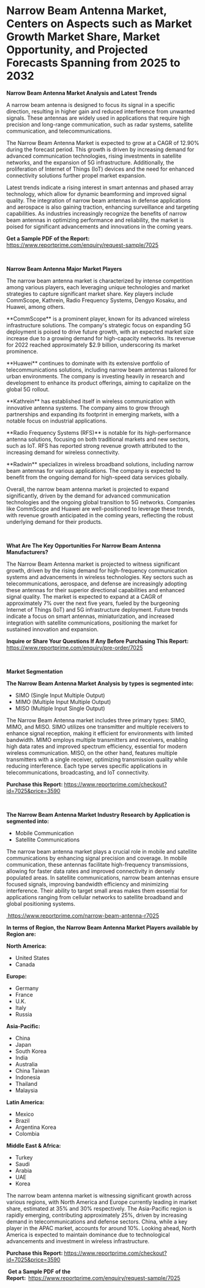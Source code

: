 <p><h1>Narrow Beam Antenna Market, Centers on Aspects such as Market Growth Market Share, Market Opportunity, and Projected Forecasts Spanning from 2025 to 2032</h1></p><p><strong>Narrow Beam Antenna Market Analysis and Latest Trends</strong></p>
<p><p>A narrow beam antenna is designed to focus its signal in a specific direction, resulting in higher gain and reduced interference from unwanted signals. These antennas are widely used in applications that require high precision and long-range communication, such as radar systems, satellite communication, and telecommunications. </p><p>The Narrow Beam Antenna Market is expected to grow at a CAGR of 12.90% during the forecast period. This growth is driven by increasing demand for advanced communication technologies, rising investments in satellite networks, and the expansion of 5G infrastructure. Additionally, the proliferation of Internet of Things (IoT) devices and the need for enhanced connectivity solutions further propel market expansion. </p><p>Latest trends indicate a rising interest in smart antennas and phased array technology, which allow for dynamic beamforming and improved signal quality. The integration of narrow beam antennas in defense applications and aerospace is also gaining traction, enhancing surveillance and targeting capabilities. As industries increasingly recognize the benefits of narrow beam antennas in optimizing performance and reliability, the market is poised for significant advancements and innovations in the coming years.</p></p>
<p><strong>Get a Sample PDF of the Report:&nbsp;</strong> <a href="https://www.reportprime.com/enquiry/request-sample/7025?utm_campaign=4560&utm_medium=2&utm_source=Github&utm_content=ia&utm_term=17052025&utm_id=narrow-beam-antenna">https://www.reportprime.com/enquiry/request-sample/7025</a></p>
<p>&nbsp;</p>
<p><strong>Narrow Beam Antenna Major Market Players</strong></p>
<p><p>The narrow beam antenna market is characterized by intense competition among various players, each leveraging unique technologies and market strategies to capture significant market share. Key players include CommScope, Kathrein, Radio Frequency Systems, Dengyo Kosaku, and Huawei, among others.</p><p>**CommScope** is a prominent player, known for its advanced wireless infrastructure solutions. The company's strategic focus on expanding 5G deployment is poised to drive future growth, with an expected market size increase due to a growing demand for high-capacity networks. Its revenue for 2022 reached approximately $2.9 billion, underscoring its market prominence.</p><p>**Huawei** continues to dominate with its extensive portfolio of telecommunications solutions, including narrow beam antennas tailored for urban environments. The company is investing heavily in research and development to enhance its product offerings, aiming to capitalize on the global 5G rollout.</p><p>**Kathrein** has established itself in wireless communication with innovative antenna systems. The company aims to grow through partnerships and expanding its footprint in emerging markets, with a notable focus on industrial applications.</p><p>**Radio Frequency Systems (RFS)** is notable for its high-performance antenna solutions, focusing on both traditional markets and new sectors, such as IoT. RFS has reported strong revenue growth attributed to the increasing demand for wireless connectivity.</p><p>**Radwin** specializes in wireless broadband solutions, including narrow beam antennas for various applications. The company is expected to benefit from the ongoing demand for high-speed data services globally.</p><p>Overall, the narrow beam antenna market is projected to expand significantly, driven by the demand for advanced communication technologies and the ongoing global transition to 5G networks. Companies like CommScope and Huawei are well-positioned to leverage these trends, with revenue growth anticipated in the coming years, reflecting the robust underlying demand for their products.</p></p>
<p>&nbsp;</p>
<p><strong>What Are The Key Opportunities For Narrow Beam Antenna Manufacturers?</strong></p>
<p><p>The Narrow Beam Antenna market is projected to witness significant growth, driven by the rising demand for high-frequency communication systems and advancements in wireless technologies. Key sectors such as telecommunications, aerospace, and defense are increasingly adopting these antennas for their superior directional capabilities and enhanced signal quality. The market is expected to expand at a CAGR of approximately 7% over the next five years, fueled by the burgeoning Internet of Things (IoT) and 5G infrastructure deployment. Future trends indicate a focus on smart antennas, miniaturization, and increased integration with satellite communications, positioning the market for sustained innovation and expansion.</p></p>
<p><strong>Inquire or Share Your Questions If Any Before Purchasing This Report:</strong> <a href="https://www.reportprime.com/enquiry/pre-order/7025?utm_campaign=4560&utm_medium=2&utm_source=Github&utm_content=ia&utm_term=17052025&utm_id=narrow-beam-antenna">https://www.reportprime.com/enquiry/pre-order/7025</a></p>
<p>&nbsp;</p>
<p><strong>Market Segmentation</strong></p>
<p><strong>The Narrow Beam Antenna Market Analysis by types is segmented into:</strong></p>
<p><ul><li>SIMO (Single Input Multiple Output)</li><li>MIMO (Multiple Input Multiple Output)</li><li>MISO (Multiple Input Single Output)</li></ul></p>
<p><p>The Narrow Beam Antenna market includes three primary types: SIMO, MIMO, and MISO. SIMO utilizes one transmitter and multiple receivers to enhance signal reception, making it efficient for environments with limited bandwidth. MIMO employs multiple transmitters and receivers, enabling high data rates and improved spectrum efficiency, essential for modern wireless communication. MISO, on the other hand, features multiple transmitters with a single receiver, optimizing transmission quality while reducing interference. Each type serves specific applications in telecommunications, broadcasting, and IoT connectivity.</p></p>
<p><strong>Purchase this Report:&nbsp;</strong><a href="https://www.reportprime.com/checkout?id=7025&price=3590&utm_campaign=4560&utm_medium=2&utm_source=Github&utm_content=ia&utm_term=17052025&utm_id=narrow-beam-antenna">https://www.reportprime.com/checkout?id=7025&price=3590</a></p>
<p>&nbsp;</p>
<p><strong>The Narrow Beam Antenna Market Industry Research by Application is segmented into:</strong></p>
<p><ul><li>Mobile Communication</li><li>Satellite Communications</li></ul></p>
<p><p>The narrow beam antenna market plays a crucial role in mobile and satellite communications by enhancing signal precision and coverage. In mobile communication, these antennas facilitate high-frequency transmissions, allowing for faster data rates and improved connectivity in densely populated areas. In satellite communications, narrow beam antennas ensure focused signals, improving bandwidth efficiency and minimizing interference. Their ability to target small areas makes them essential for applications ranging from cellular networks to satellite broadband and global positioning systems.</p></p>
<p><a href="https://www.reportprime.com/narrow-beam-antenna-r7025?utm_campaign=4560&utm_medium=2&utm_source=Github&utm_content=ia&utm_term=17052025&utm_id=narrow-beam-antenna">&nbsp;https://www.reportprime.com/narrow-beam-antenna-r7025</a></p>
<p><strong>In terms of Region, the Narrow Beam Antenna Market Players available by Region are:</strong></p>
<p>
    <p> <strong> North America: </strong>
        <ul>
            <li>United States</li>
            <li>Canada</li>
        </ul>
        </p> 
    <p> <strong> Europe: </strong>
        <ul>
            <li>Germany</li>
            <li>France</li>
            <li>U.K.</li>
            <li>Italy</li>
            <li>Russia</li>
        </ul>
        </p> 
    <p> <strong> Asia-Pacific: </strong>
        <ul>
            <li>China</li>
            <li>Japan</li>
            <li>South Korea</li>
            <li>India</li>
            <li>Australia</li>
            <li>China Taiwan</li>
            <li>Indonesia</li>
            <li>Thailand</li>
            <li>Malaysia</li>
        </ul>
        </p> 
    <p> <strong> Latin America: </strong>
        <ul>
            <li>Mexico</li>
            <li>Brazil</li>
            <li>Argentina Korea</li>
            <li>Colombia</li>
        </ul>
        </p> 
    <p> <strong> Middle East & Africa: </strong>
        <ul>
            <li>Turkey</li>
            <li>Saudi</li>
            <li>Arabia</li>
            <li>UAE</li>
            <li>Korea</li>
        </ul>
    </p>
    </p>
<p><p>The narrow beam antenna market is witnessing significant growth across various regions, with North America and Europe currently leading in market share, estimated at 35% and 30% respectively. The Asia-Pacific region is rapidly emerging, contributing approximately 25%, driven by increasing demand in telecommunications and defense sectors. China, while a key player in the APAC market, accounts for around 10%. Looking ahead, North America is expected to maintain dominance due to technological advancements and investment in wireless infrastructure.</p></p>
<p><strong>Purchase this Report: </strong><a href="https://www.reportprime.com/checkout?id=7025&price=3590&utm_campaign=4560&utm_medium=2&utm_source=Github&utm_content=ia&utm_term=17052025&utm_id=narrow-beam-antenna">https://www.reportprime.com/checkout?id=7025&price=3590</a></p>
<p>&nbsp;<strong>Get a Sample PDF of the Report:&nbsp;&nbsp;</strong><a href="https://www.reportprime.com/enquiry/request-sample/7025?utm_campaign=4560&utm_medium=2&utm_source=Github&utm_content=ia&utm_term=17052025&utm_id=narrow-beam-antenna">https://www.reportprime.com/enquiry/request-sample/7025</a></p>
<p><strong></strong></p>
<p><p></p><p></p><p></p></p>
